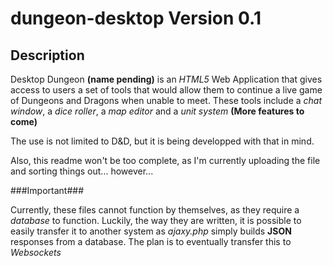 dungeon-desktop Version 0.1
===============
Description
---------------

Desktop Dungeon __(name pending)__ is an *HTML5* Web Application that gives access to users a set of tools that would allow them to continue a live game of Dungeons and Dragons when unable to meet. These tools include a *chat window*, a *dice roller*, a *map editor* and a *unit system* __(More features to come)__

The use is not limited to D&D, but it is being developped with that in mind.

Also, this readme won't be too complete, as I'm currently uploading the file and sorting things out... however...

###Important###

Currently, these files cannot function by themselves, as they require a *database* to function. Luckily, the way they are written, it is possible to easily transfer it to another system as *ajaxy.php* simply builds __JSON__ responses from a database. The plan is to eventually transfer this to *Websockets*